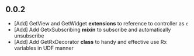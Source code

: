 ## 0.0.2

* [Add] GetView and GetWidget **extensions** to reference to controller as `c`
* [Add] Add GetxSubscribing **mixin** to subscribe and automatically unsubscribe
* [Add] Add GetRxDecorator **class** to handy and effective use Rx<T> variables in UDF manner
